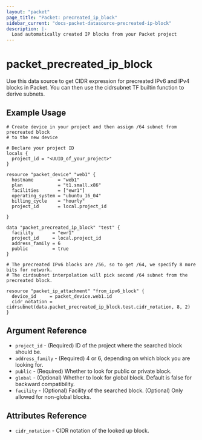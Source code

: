 ```yaml
---
layout: "packet"
page_title: "Packet: precreated_ip_block"
sidebar_current: "docs-packet-datasource-precreated-ip-block"
description: |-
  Load automatically created IP blocks from your Packet project
---
```


# packet\_precreated\_ip\_block

Use this data source to get CIDR expression for precreated IPv6 and IPv4 blocks in Packet.
You can then use the cidrsubnet TF builtin function to derive subnets.

## Example Usage

```hcl
# Create device in your project and then assign /64 subnet from precreated block
# to the new device

# Declare your project ID
locals {
  project_id = "<UUID_of_your_project>"
}

resource "packet_device" "web1" {
  hostname         = "web1"
  plan             = "t1.small.x86"
  facilities       = ["ewr1"]
  operating_system = "ubuntu_16_04"
  billing_cycle    = "hourly"
  project_id       = local.project_id

}

data "packet_precreated_ip_block" "test" {
  facility       = "ewr1"
  project_id     = local.project_id
  address_family = 6
  public         = true
}

# The precreated IPv6 blocks are /56, so to get /64, we specify 8 more bits for network.
# The cirdsubnet interpolation will pick second /64 subnet from the precreated block.

resource "packet_ip_attachment" "from_ipv6_block" {
  device_id     = packet_device.web1.id
  cidr_notation = cidrsubnet(data.packet_precreated_ip_block.test.cidr_notation, 8, 2)
}
```

## Argument Reference

 * `project_id` - (Required) ID of the project where the searched block should be.
 * `address_family` - (Required) 4 or 6, depending on which block you are looking for.
 * `public` - (Required) Whether to look for public or private block. 
 * `global` - (Optional) Whether to look for global block. Default is false for backward compatibility.
 * `facility` - (Optional) Facility of the searched block. (Optional) Only allowed for non-global blocks.

## Attributes Reference

 * `cidr_notation` - CIDR notation of the looked up block.
